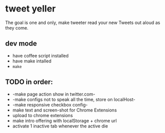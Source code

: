 # tweet yeller

The goal is one and only, make tweeter read your new Tweets out aloud as they come.

## dev mode

- have coffee script installed
- have make intalled
- `make`

## TODO in order:

- -make page action show in twitter.com-
- -make configs not to speak all the time, store on localHost-
- -make responsive checkbox config-
- make text and screen-shot for Chrome Extensions
- upload to chrome extensions
- make intro offering with localStorage + chrome url
- activate 1 inactive tab whenever the active die
